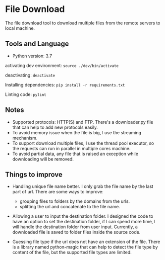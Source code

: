 # File Download

The file download tool to download multiple files from the remote servers to local machine.

## Tools and Language

- Python version: 3.7

activating dev environment:
`source ./dev/bin/activate`

deactivating:
`deactivate`

Installing dependencies:
`pip install -r requirements.txt`

Linting code:
`pylint`

## Notes

- Supported protocols: HTTP(S) and FTP. There's a downloader.py file that can help to add new protocols easily.
- To avoid memory issue when the file is big, I use the streaming mechanism.
- To support download multiple files, I use the thread pool executor, so the requests can run in parallel in multiple cores machine.
- To avoid partial data, any file that is raised an exception while downloading will be removed.

## Things to improve

- Handling unique file name better. I only grab the file name by the last part of url. There are some ways to improve:

  - grouping files to folders by the domains from the urls.
  - splitting the url and concatenate to the file name.

- Allowing a user to input the destination folder. I designed the code to have an option to set the destination folder, if I can spend more time, I will handle the destination folder from user input. Currently, a downloaded file is saved to folder files inside the source code.

- Guessing file type if the url does not have an extension of the file. There is a library named python-magic that can help to detect the file type by content of the file, but the supported file types are limited.
